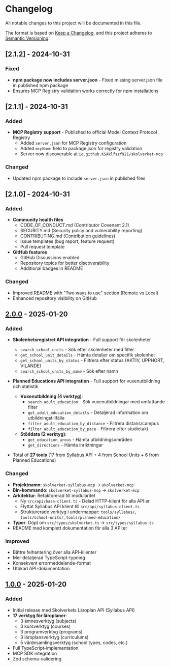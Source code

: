 # Changelog

All notable changes to this project will be documented in this file.

The format is based on [Keep a Changelog](https://keepachangelog.com/en/1.0.0/),
and this project adheres to [Semantic Versioning](https://semver.org/spec/v2.0.0.html).

## [2.1.2] - 2024-10-31

### Fixed
- **npm package now includes server.json** - Fixed missing server.json file in published npm package
- Ensures MCP Registry validation works correctly for npm installations

## [2.1.1] - 2024-10-31

### Added
- **MCP Registry support** - Published to official Model Context Protocol Registry
  - Added `server.json` for MCP Registry configuration
  - Added `mcpName` field to package.json for registry validation
  - Server now discoverable at `io.github.KSAklfszf921/skolverket-mcp`

### Changed
- Updated npm package to include `server.json` in published files

## [2.1.0] - 2024-10-31

### Added
- **Community health files**
  - CODE_OF_CONDUCT.md (Contributor Covenant 2.1)
  - SECURITY.md (Security policy and vulnerability reporting)
  - CONTRIBUTING.md (Contribution guidelines)
  - Issue templates (bug report, feature request)
  - Pull request template
- **GitHub features**
  - GitHub Discussions enabled
  - Repository topics for better discoverability
  - Additional badges in README

### Changed
- Improved README with "Two ways to use" section (Remote vs Local)
- Enhanced repository visibility on GitHub

## [2.0.0] - 2025-01-20

### Added
- **Skolenhetsregistret API integration** - Full support för skolenheter
  - `search_school_units` - Sök efter skolenheter med filter
  - `get_school_unit_details` - Hämta detaljer om specifik skolenhet
  - `get_school_units_by_status` - Filtrera efter status (AKTIV, UPPHORT, VILANDE)
  - `search_school_units_by_name` - Sök efter namn

- **Planned Educations API integration** - Full support för vuxenutbildning och statistik
  - **Vuxenutbildning (4 verktyg)**:
    - `search_adult_education` - Sök vuxenutbildningar med omfattande filter
    - `get_adult_education_details` - Detaljerad information om utbildningstillfälle
    - `filter_adult_education_by_distance` - Filtrera distans/campus
    - `filter_adult_education_by_pace` - Filtrera efter studietakt
  - **Stöddata (2 verktyg)**:
    - `get_education_areas` - Hämta utbildningsområden
    - `get_directions` - Hämta inriktningar

- Total of **27 tools** (17 from Syllabus API + 4 from School Units + 6 from Planned Educations)

### Changed
- **Projektnamn**: `skolverket-syllabus-mcp` → `skolverket-mcp`
- **Bin-kommando**: `skolverket-syllabus-mcp` → `skolverket-mcp`
- **Arkitektur**: Refaktorerad till modularitet
  - Ny `src/api/base-client.ts` - Delad HTTP-klient för alla API:er
  - Flyttat Syllabus API klient till `src/api/syllabus-client.ts`
  - Strukturerade verktyg i undermappar: `tools/syllabus/`, `tools/school-units/`, `tools/planned-education/`
- **Typer**: Döpt om `src/types/skolverket.ts` → `src/types/syllabus.ts`
- README med komplett dokumentation för alla 3 API:er

### Improved
- Bättre felhantering över alla API-klienter
- Mer detaljerad TypeScript-typning
- Konsekvent errormeddelande-format
- Utökad API-dokumentation

## [1.0.0] - 2025-01-20

### Added
- Initial release med Skolverkets Läroplan API (Syllabus API)
- **17 verktyg för läroplaner**:
  - 3 ämnesverktyg (subjects)
  - 3 kursverktyg (courses)
  - 3 programverktyg (programs)
  - 3 läroplansverktyg (curriculums)
  - 5 värdesamlingsverktyg (school types, codes, etc.)
- Full TypeScript-implementation
- MCP SDK integration
- Zod schema-validering

[2.0.0]: https://github.com/KSAklfszf921/skolverket-syllabus-mcp/compare/v1.0.0...v2.0.0
[1.0.0]: https://github.com/KSAklfszf921/skolverket-syllabus-mcp/releases/tag/v1.0.0
